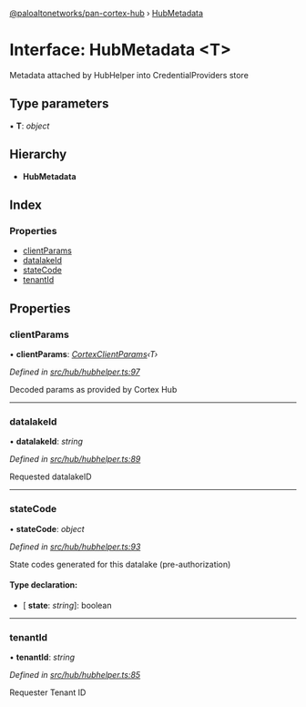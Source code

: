 [@paloaltonetworks/pan-cortex-hub](../README.md) › [HubMetadata](hubmetadata.md)

# Interface: HubMetadata <**T**>

Metadata attached by HubHelper into CredentialProviders store

## Type parameters

▪ **T**: *object*

## Hierarchy

* **HubMetadata**

## Index

### Properties

* [clientParams](hubmetadata.md#clientparams)
* [datalakeId](hubmetadata.md#datalakeid)
* [stateCode](hubmetadata.md#statecode)
* [tenantId](hubmetadata.md#tenantid)

## Properties

###  clientParams

• **clientParams**: *[CortexClientParams](cortexclientparams.md)‹T›*

*Defined in [src/hub/hubhelper.ts:97](https://github.com/xhoms/pan-cortex-hub-nodejs/blob/master/src/hub/hubhelper.ts#L97)*

Decoded params as provided by Cortex Hub

___

###  datalakeId

• **datalakeId**: *string*

*Defined in [src/hub/hubhelper.ts:89](https://github.com/xhoms/pan-cortex-hub-nodejs/blob/master/src/hub/hubhelper.ts#L89)*

Requested datalakeID

___

###  stateCode

• **stateCode**: *object*

*Defined in [src/hub/hubhelper.ts:93](https://github.com/xhoms/pan-cortex-hub-nodejs/blob/master/src/hub/hubhelper.ts#L93)*

State codes generated for this datalake (pre-authorization)

#### Type declaration:

* \[ **state**: *string*\]: boolean

___

###  tenantId

• **tenantId**: *string*

*Defined in [src/hub/hubhelper.ts:85](https://github.com/xhoms/pan-cortex-hub-nodejs/blob/master/src/hub/hubhelper.ts#L85)*

Requester Tenant ID
